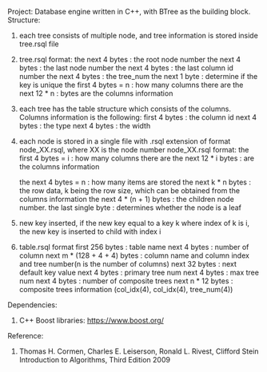 Project: Database engine written in C++, with BTree as the building block. 
Structure:
1. each tree consists of multiple node, and tree information is stored inside tree.rsql file
2. tree.rsql format:
    the next 4 bytes            : the root node number
    the next 4 bytes            : the last node number
    the next 4 bytes            : the last column id number
    the next 4 bytes            : the tree_num
    the next 1 byte             : determine if the key is unique
    the first 4 bytes = n       : how many columns there are
    the next 12 * n             : bytes are the columns information
3. each tree has the table structure which consists of the columns. Columns information is the following:
    first 4 bytes               : the column id
    next 4 bytes                : the type
    next 4 bytes                : the width
4. each node is stored in a single file with .rsql extension of format node_XX.rsql, where XX is the node number
    node_XX.rsql format:
    the first 4 bytes = i       : how many columns there are
    the next 12 * i bytes       : are the columns information
    
    the next 4 bytes = n        : how many items are stored
    the next k * n bytes        : the row data, k being the row size, which can be obtained from the columns information
    the next 4 * (n + 1) bytes  : the children node number.
    the last single byte        : determines whether the node is a leaf
5. new key inserted, if the new key equal to a key k where index of k is i, the new key is inserted to child with index i
6. table.rsql format
    first 256 bytes                 : table name
    next 4 bytes                    : number of column
    next m * (128 + 4 + 4) bytes    : column name and column index and tree number(n is the number of columns)
    next 32 bytes                   : next default key value
    next 4 bytes                    : primary tree num
    next 4 bytes                    : max tree num
    next 4 bytes                    : number of composite trees
    next n * 12 bytes               : composite trees information (col_idx(4), col_idx(4), tree_num(4))

Dependencies:
1. C++ Boost libraries: https://www.boost.org/

Reference: 
1. Thomas H. Cormen, Charles E. Leiserson, Ronald L. Rivest, Clifford Stein Introduction to Algorithms, Third Edition 2009